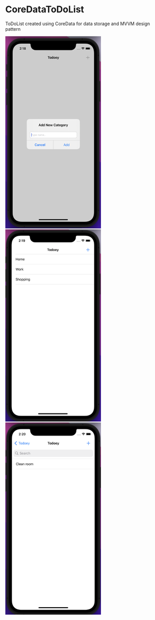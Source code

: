 # CoreDataToDoList
ToDoList created using CoreData for data storage and MVVM design pattern

<img src="images/1.png" width="300" height="600" >
<img src="images/2.png" width="300" height="600" >
<img src="images/3.png" width="300" height="600" >
